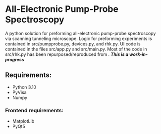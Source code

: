 # All-Electronic Pump-Probe Spectroscopy
A python solution for preforming all-electronic pump-probe spectroscopy via scanning tunneling microscope.
Logic for preforming experiments is contained in src/pumpprobe.py, devices.py, and rhk.py. UI code is contained in the files src/app.py and src/main.py.
Most of the code in src/rhk.py has been repurposed/reproduced from .
***This is a work-in-progress***

## Requirements:
- Python 3.10
- PyVisa
- Numpy
### Frontend requirements:
- MatplotLib
- PyQt5
